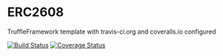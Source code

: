 # ERC2608

TruffleFramework template with travis-ci.org and coveralls.io configured

[![Build Status](https://travis-ci.org/k06a/ERC2608.svg?branch=master)](https://travis-ci.org/k06a/ERC2608)
[![Coverage Status](https://coveralls.io/repos/github/k06a/ERC2608/badge.svg?branch=master)](https://coveralls.io/github/k06a/ERC2608?branch=master)
